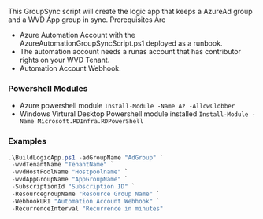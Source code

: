 This GroupSync script will create the logic app that keeps a AzureAd group and a WVD App group in sync. Prerequisites Are
- Azure Automation Account with the AzureAutomationGroupSyncScript.ps1 deployed as a runbook.
- The automation account needs a runas account that has contributor rights on your WVD Tenant. 
- Automation Account Webhook.
### Powershell Modules 
  * Azure powershell module `Install-Module -Name Az -AllowClobber`
  * Windows Virtural Desktop Powershell module installed `Install-Module -Name Microsoft.RDInfra.RDPowerShell`    
### Examples

```powershell
.\BuildLogicApp.ps1 -adGroupName "AdGroup" `
 -wvdTenantName "TenantName" `
 -wvdHostPoolName "Hostpoolname" `
 -wvdAppGroupName "AppGroupName" `
 -SubscriptionId "Subscription ID" `
 -ResourcegroupName "Resource Group Name" `
 -WebhookURI "Automation Account Webhook" `
 -RecurrenceInterval "Recurrence in minutes"
 ```
